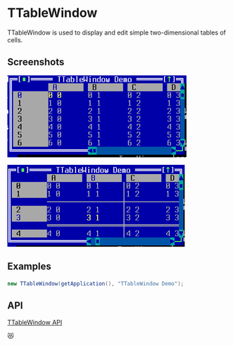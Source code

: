 TTableWindow
============

TTableWindow is used to display and edit simple two-dimensional tables
of cells.

Screenshots
-----------

![table_1](uploads/09b4e9605d61ed1de5aa248509647bd4/table_1.png)

![table_2](uploads/80c458e5a14928e65b96b6e2883f44bd/table_2.png)

Examples
--------

```Java
new TTableWindow(getApplication(), "TTableWindow Demo");
```

API
---

[TTableWindow API](https://jexer.sourceforge.io/apidocs/api/jexer/TTableWindow.html)

😻